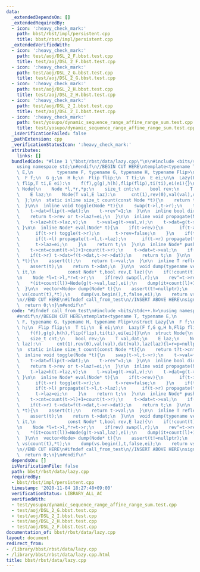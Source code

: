 ```yaml
---
data:
  _extendedDependsOn: []
  _extendedRequiredBy:
  - icon: ':heavy_check_mark:'
    path: bbst/rbst/impl/persistent.cpp
    title: bbst/rbst/impl/persistent.cpp
  _extendedVerifiedWith:
  - icon: ':heavy_check_mark:'
    path: test/aoj/DSL_2_F.bbst.test.cpp
    title: test/aoj/DSL_2_F.bbst.test.cpp
  - icon: ':heavy_check_mark:'
    path: test/aoj/DSL_2_G.bbst.test.cpp
    title: test/aoj/DSL_2_G.bbst.test.cpp
  - icon: ':heavy_check_mark:'
    path: test/aoj/DSL_2_H.bbst.test.cpp
    title: test/aoj/DSL_2_H.bbst.test.cpp
  - icon: ':heavy_check_mark:'
    path: test/aoj/DSL_2_I.bbst.test.cpp
    title: test/aoj/DSL_2_I.bbst.test.cpp
  - icon: ':heavy_check_mark:'
    path: test/yosupo/dynamic_sequence_range_affine_range_sum.test.cpp
    title: test/yosupo/dynamic_sequence_range_affine_range_sum.test.cpp
  _isVerificationFailed: false
  _pathExtension: cpp
  _verificationStatusIcon: ':heavy_check_mark:'
  attributes:
    links: []
  bundledCode: "#line 1 \"bbst/rbst/data/lazy.cpp\"\n\n#include <bits/stdc++.h>\n\
    using namespace std;\n#endif\n//BEGIN CUT HERE\ntemplate<typename T, typename\
    \ E,\n         typename F, typename G, typename H, typename Flip>\nstruct Lazy{\n\
    \  F f;\n  G g;\n  H h;\n  Flip flip;\n  T ti;\n  E ei;\n\n  Lazy(F f,G g,H h,Flip\
    \ flip,T ti,E ei):\n    f(f),g(g),h(h),flip(flip),ti(ti),ei(ei){}\n\n  struct\
    \ Node{\n    Node *l,*r,*p;\n    size_t cnt;\n    bool rev;\n    T val,dat;\n\
    \    E laz;\n    Node(T val,E laz):\n      cnt(1),rev(0),val(val),dat(val),laz(laz){l=r=p=nullptr;}\n\
    \  };\n\n  static inline size_t count(const Node *t){\n    return t?t->cnt:0;\n\
    \  }\n\n  inline void toggle(Node *t){\n    swap(t->l,t->r);\n    t->val=flip(t->val);\n\
    \    t->dat=flip(t->dat);\n    t->rev^=1;\n  }\n\n  inline bool dirty(Node *t){\n\
    \    return t->rev or t->laz!=ei;\n  }\n\n  inline void propagate(Node *t,E v){\n\
    \    t->laz=h(t->laz,v);\n    t->val=g(t->val,v);\n    t->dat=g(t->dat,v);\n \
    \ }\n\n  inline Node* eval(Node* t){\n    if(t->rev){\n      if(t->l) toggle(t->l);\n\
    \      if(t->r) toggle(t->r);\n      t->rev=false;\n    }\n    if(t->laz!=ei){\n\
    \      if(t->l) propagate(t->l,t->laz);\n      if(t->r) propagate(t->r,t->laz);\n\
    \      t->laz=ei;\n    }\n    return t;\n  }\n\n  inline Node* pushup(Node *t){\n\
    \    t->cnt=count(t->l)+1+count(t->r);\n    t->dat=t->val;\n    if(t->l) t->dat=f(t->l->dat,t->dat);\n\
    \    if(t->r) t->dat=f(t->dat,t->r->dat);\n    return t;\n  }\n\n  inline T get_val(Node\
    \ *t){\n    assert(t);\n    return t->val;\n  }\n\n  inline T reflect(Node *t){\n\
    \    assert(t);\n    return t->dat;\n  }\n\n  void dump(typename vector<Node>::iterator\
    \ it,\n            const Node* t,bool rev,E laz){\n    if(!count(t)) return;\n\
    \n    Node *l=t->l,*r=t->r;\n    if(rev) swap(l,r);\n    rev^=t->rev;\n\n    dump(it,l,rev,h(laz,t->laz));\n\
    \    *(it+count(l))=Node(g(t->val,laz),ei);\n    dump(it+count(l)+1,r,rev,h(laz,t->laz));\n\
    \  }\n\n  vector<Node> dump(Node* t){\n    assert(t!=nullptr);\n    vector<Node>\
    \ vs(count(t),*t);\n    dump(vs.begin(),t,false,ei);\n    return vs;\n  }\n};\n\
    \n//END CUT HERE\n#ifndef call_from_test\n//INSERT ABOVE HERE\nsigned main(){\n\
    \  return 0;\n}\n#endif\n"
  code: "#ifndef call_from_test\n#include <bits/stdc++.h>\nusing namespace std;\n\
    #endif\n//BEGIN CUT HERE\ntemplate<typename T, typename E,\n         typename\
    \ F, typename G, typename H, typename Flip>\nstruct Lazy{\n  F f;\n  G g;\n  H\
    \ h;\n  Flip flip;\n  T ti;\n  E ei;\n\n  Lazy(F f,G g,H h,Flip flip,T ti,E ei):\n\
    \    f(f),g(g),h(h),flip(flip),ti(ti),ei(ei){}\n\n  struct Node{\n    Node *l,*r,*p;\n\
    \    size_t cnt;\n    bool rev;\n    T val,dat;\n    E laz;\n    Node(T val,E\
    \ laz):\n      cnt(1),rev(0),val(val),dat(val),laz(laz){l=r=p=nullptr;}\n  };\n\
    \n  static inline size_t count(const Node *t){\n    return t?t->cnt:0;\n  }\n\n\
    \  inline void toggle(Node *t){\n    swap(t->l,t->r);\n    t->val=flip(t->val);\n\
    \    t->dat=flip(t->dat);\n    t->rev^=1;\n  }\n\n  inline bool dirty(Node *t){\n\
    \    return t->rev or t->laz!=ei;\n  }\n\n  inline void propagate(Node *t,E v){\n\
    \    t->laz=h(t->laz,v);\n    t->val=g(t->val,v);\n    t->dat=g(t->dat,v);\n \
    \ }\n\n  inline Node* eval(Node* t){\n    if(t->rev){\n      if(t->l) toggle(t->l);\n\
    \      if(t->r) toggle(t->r);\n      t->rev=false;\n    }\n    if(t->laz!=ei){\n\
    \      if(t->l) propagate(t->l,t->laz);\n      if(t->r) propagate(t->r,t->laz);\n\
    \      t->laz=ei;\n    }\n    return t;\n  }\n\n  inline Node* pushup(Node *t){\n\
    \    t->cnt=count(t->l)+1+count(t->r);\n    t->dat=t->val;\n    if(t->l) t->dat=f(t->l->dat,t->dat);\n\
    \    if(t->r) t->dat=f(t->dat,t->r->dat);\n    return t;\n  }\n\n  inline T get_val(Node\
    \ *t){\n    assert(t);\n    return t->val;\n  }\n\n  inline T reflect(Node *t){\n\
    \    assert(t);\n    return t->dat;\n  }\n\n  void dump(typename vector<Node>::iterator\
    \ it,\n            const Node* t,bool rev,E laz){\n    if(!count(t)) return;\n\
    \n    Node *l=t->l,*r=t->r;\n    if(rev) swap(l,r);\n    rev^=t->rev;\n\n    dump(it,l,rev,h(laz,t->laz));\n\
    \    *(it+count(l))=Node(g(t->val,laz),ei);\n    dump(it+count(l)+1,r,rev,h(laz,t->laz));\n\
    \  }\n\n  vector<Node> dump(Node* t){\n    assert(t!=nullptr);\n    vector<Node>\
    \ vs(count(t),*t);\n    dump(vs.begin(),t,false,ei);\n    return vs;\n  }\n};\n\
    \n//END CUT HERE\n#ifndef call_from_test\n//INSERT ABOVE HERE\nsigned main(){\n\
    \  return 0;\n}\n#endif\n"
  dependsOn: []
  isVerificationFile: false
  path: bbst/rbst/data/lazy.cpp
  requiredBy:
  - bbst/rbst/impl/persistent.cpp
  timestamp: '2020-11-04 18:27:48+09:00'
  verificationStatus: LIBRARY_ALL_AC
  verifiedWith:
  - test/yosupo/dynamic_sequence_range_affine_range_sum.test.cpp
  - test/aoj/DSL_2_G.bbst.test.cpp
  - test/aoj/DSL_2_I.bbst.test.cpp
  - test/aoj/DSL_2_H.bbst.test.cpp
  - test/aoj/DSL_2_F.bbst.test.cpp
documentation_of: bbst/rbst/data/lazy.cpp
layout: document
redirect_from:
- /library/bbst/rbst/data/lazy.cpp
- /library/bbst/rbst/data/lazy.cpp.html
title: bbst/rbst/data/lazy.cpp
---
```

